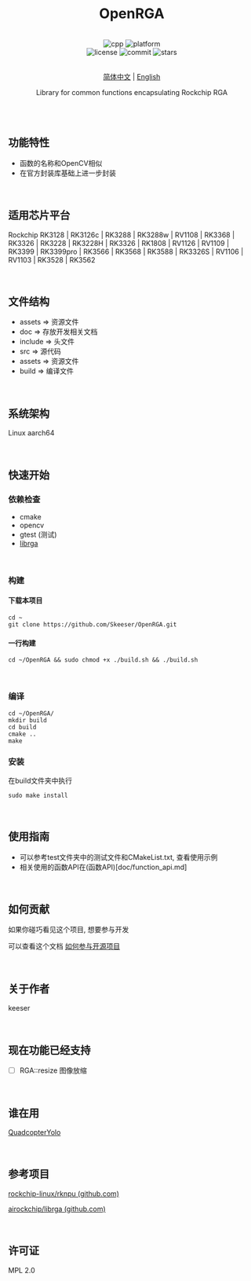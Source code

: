 <div align="center">

<!-- <img alt="LOGO" src="assets/closure.jpg" width="256" height="256" /> -->

# OpenRGA

<br>

<div>
    <img alt="cpp" src="https://img.shields.io/badge/cpp-11-%2300599C">
    <img alt="platform" src="https://img.shields.io/badge/platform-Linux%20-blueviolet">
</div>
<div>
    <img alt="license" src="https://img.shields.io/github/license/Skeeser/OpenRGA">
    <img alt="commit" src="https://img.shields.io/github/commit-activity/m/Skeeser/OpenRGA?color=%23ff69b4">
    <img alt="stars" src="https://img.shields.io/github/stars/Skeeser/OpenRGA?style=social">
</div>
<br>

[简体中文](README.md)  | [English](README_EN.md) 

Library for common functions encapsulating Rockchip RGA

<br>

</div>

<br>

## 功能特性

- 函数的名称和OpenCV相似
- 在官方封装库基础上进一步封装

<br>

## 适用芯片平台

Rockchip RK3128 | RK3126c | RK3288 | RK3288w | RV1108 | RK3368 | RK3326 | RK3228 | RK3228H | RK3326 | RK1808 | RV1126 | RV1109 | RK3399 | RK3399pro | RK3566 | RK3568 | RK3588 | RK3326S | RV1106 | RV1103 | RK3528 | RK3562  

<br>

## 文件结构
- assets => 资源文件
- doc => 存放开发相关文档
- include => 头文件
- src => 源代码
- assets => 资源文件
- build => 编译文件

<br>

## 系统架构
Linux aarch64

<br>

## 快速开始

### 依赖检查
- cmake
- opencv
- gtest (测试)
- [librga](https://github.com/airockchip/librga)

<br>

### 构建
#### 下载本项目
```shell
cd ~
git clone https://github.com/Skeeser/OpenRGA.git
```

#### 一行构建
```shell
cd ~/OpenRGA && sudo chmod +x ./build.sh && ./build.sh
```

<br>

### 编译
```shell
cd ~/OpenRGA/
mkdir build
cd build
cmake .. 
make
```

### 安装
在build文件夹中执行
```shell
sudo make install
```

<br>

## 使用指南
- 可以参考test文件夹中的测试文件和CMakeList.txt, 查看使用示例  
- 相关使用的函数API在(函数API)[doc/function_api.md]

<br>

## 如何贡献
如果你碰巧看见这个项目, 想要参与开发

可以查看这个文档 [如何参与开源项目](doc/github参与开源项目流程.md)

<br>

## 关于作者
keeser

<br>

## 现在功能已经支持
- [ ] RGA::resize 图像放缩

<br>

## 谁在用
[QuadcopterYolo](https://github.com/Skeeser/QuadcopterYolo)

<br>

## 参考项目
[rockchip-linux/rknpu (github.com)](https://github.com/rockchip-linux/rknpu)

[airockchip/librga (github.com)](https://github.com/airockchip/librga)

<br>

## 许可证
MPL 2.0